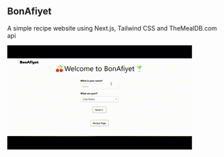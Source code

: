 ## BonAfiyet

A simple recipe website using Next.js, Tailwind CSS and TheMealDB.com api

![Project Preview](https://github.com/sumeyyesever/BonAfiyet/blob/master/src/BonAFiyet.gif)
